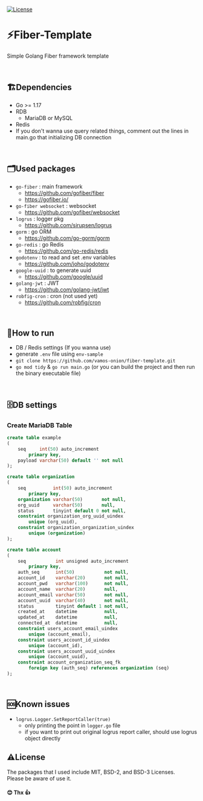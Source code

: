 [![License](https://img.shields.io/badge/license-Unlicense-blue.svg)](https://github.com/vamos-onion/fiber-template/blob/master/LICENSE)
# ⚡️Fiber-Template
Simple Golang Fiber framework template

<br>

## 🏗️Dependencies
- Go >= 1.17
- RDB
  - MariaDB or MySQL
- Redis
- If you don't wanna use query related things, comment out the lines in main.go that initializing DB connection

<br>

## 🗂️Used packages
- `go-fiber` : main framework
  - https://github.com/gofiber/fiber
  - https://gofiber.io/
- `go-fiber websocket` : websocket
  - https://github.com/gofiber/websocket
- `logrus` : logger pkg
  - https://github.com/sirupsen/logrus
- `gorm` : go ORM
  - https://github.com/go-gorm/gorm
- `go-redis` : go Redis
  - https://github.com/go-redis/redis
- `godotenv` : to read and set .env variables
  - https://github.com/joho/godotenv
- `google-uuid` : to generate uuid
  - https://github.com/google/uuid
- `golang-jwt` : JWT
  - https://github.com/golang-jwt/jwt
- `robfig-cron` : cron (not used yet)
  - https://github.com/robfig/cron
  
<br>

## 🚀How to run
- DB / Redis settings (If you wanna use)
- generate `.env` file using `env-sample`
- `git clone https://github.com/vamos-onion/fiber-template.git`
- `go mod tidy` & `go run main.go` (or you can build the project and then run the binary executable file)

<br>

## 🗄️DB settings
### Create MariaDB Table
```sql
create table example
(
    seq     int(50) auto_increment
        primary key,
    payload varchar(50) default '' not null
);

create table organization
(
    seq          int(50) auto_increment
        primary key,
    organization varchar(50)       not null,
    org_uuid     varchar(50)       null,
    status       tinyint default 0 not null,
    constraint organization_org_uuid_uindex
        unique (org_uuid),
    constraint organization_organization_uindex
        unique (organization)
);

create table account
(
    seq           int unsigned auto_increment
        primary key,
    auth_seq      int(50)           not null,
    account_id    varchar(20)       not null,
    account_pwd   varchar(100)      not null,
    account_name  varchar(20)       null,
    account_email varchar(50)       not null,
    account_uuid  varchar(40)       not null,
    status        tinyint default 1 not null,
    created_at    datetime          null,
    updated_at    datetime          null,
    connected_at  datetime          null,
    constraint users_account_email_uindex
        unique (account_email),
    constraint users_account_id_uindex
        unique (account_id),
    constraint users_account_uuid_uindex
        unique (account_uuid),
    constraint account_organization_seq_fk
        foreign key (auth_seq) references organization (seq)
);
```

<br>

## 🆘Known issues
- `logrus.Logger.SetReportCaller(true)`
  - only printing the point in `logger.go` file
  - if you want to print out original logrus report caller, should use logrus object directly

## ⚠️License
The packages that I used include MIT, BSD-2, and BSD-3 Licenses. \
Please be aware of use it.

#### 😊 Thx 👍
